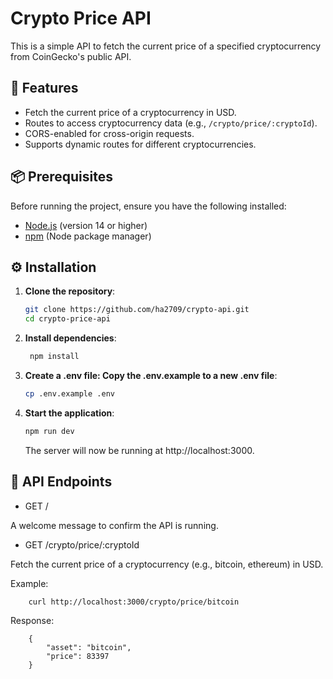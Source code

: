 # Crypto Price API

This is a simple API to fetch the current price of a specified cryptocurrency from CoinGecko's public API.

## 🚀 Features
- Fetch the current price of a cryptocurrency in USD.
- Routes to access cryptocurrency data (e.g., `/crypto/price/:cryptoId`).
- CORS-enabled for cross-origin requests.
- Supports dynamic routes for different cryptocurrencies.

## 📦 Prerequisites

Before running the project, ensure you have the following installed:
- [Node.js](https://nodejs.org/) (version 14 or higher)
- [npm](https://www.npmjs.com/) (Node package manager)

## ⚙️ Installation

1. **Clone the repository**:

   ```sh
   git clone https://github.com/ha2709/crypto-api.git
   cd crypto-price-api
    ```

2. **Install dependencies**:

    ```sh
     npm install
    ```

3. **Create a .env file: Copy the .env.example to a new .env file**:

    ```sh 
    cp .env.example .env
    ```

4. **Start the application**:

    ```sh
    npm run dev
    ```
    The server will now be running at http://localhost:3000.

## 📑 API Endpoints

 - GET /

A welcome message to confirm the API is running.

 - GET /crypto/price/:cryptoId

Fetch the current price of a cryptocurrency (e.g., bitcoin, ethereum) in USD.

Example:

```sh 
    curl http://localhost:3000/crypto/price/bitcoin
```

Response:

```
    {
        "asset": "bitcoin",
        "price": 83397
    }

```